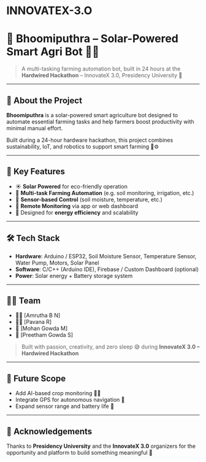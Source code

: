# INNOVATEX-3.O
# 🌱 Bhoomiputhra – Solar-Powered Smart Agri Bot 🤖🌞

> A multi-tasking farming automation bot, built in 24 hours at the **Hardwired Hackathon** – InnovateX 3.0, Presidency University 🚀

---

## 📌 About the Project

**Bhoomiputhra** is a solar-powered smart agriculture bot designed to automate essential farming tasks and help farmers boost productivity with minimal manual effort.

Built during a 24-hour hardware hackathon, this project combines sustainability, IoT, and robotics to support smart farming 🌾⚙️

---

## 🧠 Key Features

- ☀️ **Solar Powered** for eco-friendly operation
- 🚜 **Multi-task Farming Automation** (e.g. soil monitoring, irrigation, etc.)
- 📡 **Sensor-based Control** (soil moisture, temperature, etc.)
- 📱 **Remote Monitoring** via app or web dashboard
- 🔋 Designed for **energy efficiency** and scalability

---

## 🛠️ Tech Stack

- **Hardware**: Arduino / ESP32, Soil Moisture Sensor, Temperature Sensor, Water Pump, Motors, Solar Panel
- **Software**: C/C++ (Arduino IDE), Firebase / Custom Dashboard (optional)
- **Power**: Solar energy + Battery storage system

---

## 🧑‍💻 Team

- 👨‍🔧 [Amrutha B N]
- 👨‍💻 [Pavana R]
- 🤖 [Mohan Gowda M]
- 🎨 [Preetham Gowda S]

> Built with passion, creativity, and zero sleep 😅 during **InnovateX 3.0 – Hardwired Hackathon**

---


## 🚀 Future Scope

- Add AI-based crop monitoring 🌾🧠  
- Integrate GPS for autonomous navigation 📍  
- Expand sensor range and battery life 🔋

---

## 🙌 Acknowledgements

Thanks to **Presidency University** and the **InnovateX 3.0** organizers for the opportunity and platform to build something meaningful 💚





